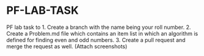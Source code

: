 # PF-LAB-TASK
PF lab task to 1. Create a branch with the name being your roll number. 2. Create a Problem.md file which contains an item list in which an algorithm is defined for finding even and odd numbers.  3. Create a pull request and merge the request as well. (Attach screenshots)
